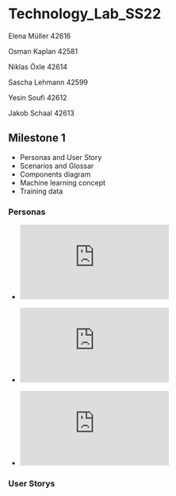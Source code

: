 # <h1>Technology_Lab_SS22</h1>

<p>Elena Müller 42616</p>
<p>Osman Kaplan 42581 </p>
<p>Niklas Öxle 42614 </p>
<p>Sascha Lehmann 42599 </p>
<p>Yesin Soufi 42612 </p>
<p>Jakob Schaal 42613 </p>

<h2> Milestone 1 </h2>

 <ul>
    <li>Personas and User Story</li>
    <li>Scenarios and Glossar</li>
    <li>Components diagram</li>
  <li>Machine learning concept</li>
  <li>Training data</li>
  
</ul>

<h3>Personas</h3>

* ![Persona Lisa Sakub](https://github.com/YesinSoufi/Technology_Lab_SS22/blob/main/assets/Persona2.pdf)

* ![Persona Giovanni Kosman](https://github.com/YesinSoufi/Technology_Lab_SS22/blob/main/assets/Persona_Giovanni_Kosman.pdf)

* ![Freddy Tehmann](https://github.com/YesinSoufi/Technology_Lab_SS22/blob/main/assets/Persona_FreddyTehmann.pdf)

<h3>User Storys</h3>